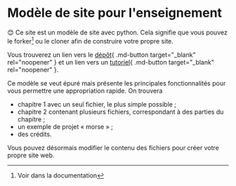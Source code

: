 # Modèle de site pour l'enseignement

😊 Ce site est un modèle de site avec python. Cela signifie que vous pouvez le forker[^fork] ou le cloner afin de construire votre propre site.

Vous trouverez un lien vers le [dépôt](https://forge.aeif.fr/modeles-projets/mkdocs-pyodide-review){ .md-button target="_blank" rel="noopener" } et un lien vers un [tutoriel](https://tutoriels.forge.aeif.fr/mkdocs-pyodide-review/){ .md-button target="_blank" rel="noopener" }.

Ce modèle se veut épuré mais présente les principales fonctionnalités pour vous permettre une appropriation rapide.
On trouvera
- chapitre 1 avec un seul fichier, le plus simple possible ;
- chapitre 2 contenant plusieurs fichiers, correspondant à des parties du chapitre ;
- un exemple de projet « morse » ;
- des crédits.

Vous pouvez désormais modifier le contenu des fichiers pour créer votre propre site web.

[^fork]: Voir dans la documentation
